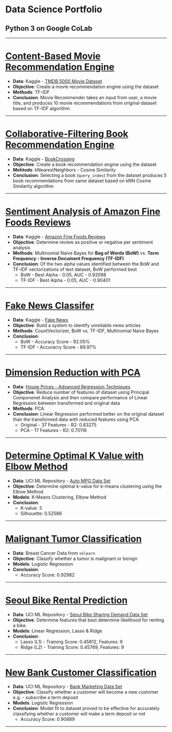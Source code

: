 # Data Science Portfolio
## Python 3 on Google CoLab

***

# [Content-Based Movie Recommendation Engine](https://github.com/lmkwytnicholas/nic.github.io/blob/master/contentBasedRecommendation.ipynb)
* **Data**: Kaggle - [TMDB 5000 Movie Dataset](https://www.kaggle.com/tmdb/tmdb-movie-metadata)
* **Objective**: Create a movie recommendation engine using the dataset
* **Methods**: TF-IDF
* **Conclusion**: Movie Recommender takes an input from user, a movie title, and produces 10 movie recommendations from original dataset based on TF-IDF algorithm

***

# [Collaborative-Filtering Book Recommendation Engine](https://github.com/lmkwytnicholas/nic.github.io/blob/master/collabFilteringNlpBookRecommender.ipynb)
* **Data**: Kaggle - [BookCrossing](https://www.kaggle.com/jirakst/bookcrossing)
* **Objective**: Create a book recommendation engine using the dataset
* **Mehtods**: kNearestNeighbors - Cosine Similarity
* **Conclusion**: Selecting a book (`query_index`) from the dataset produces 5 book recommendations from same dataset based on kNN Cosine Similarity algorithm

***

# [Sentiment Analysis of Amazon Fine Foods Reviews](https://github.com/lmkwytnicholas/nic.github.io/blob/master/amazonSentimentAnalysisBowTfidf.ipynb)
* **Data**: Kaggle - [Amazon Fine Foods Reviews](https://www.kaggle.com/snap/amazon-fine-food-reviews)
* **Objective**: Determine review as positive or negative per sentiment analysis
* **Methods**: Multinomial Naive Bayes for **Bag of Words (BoW)** vs. **Term Frequency - Inverse Document Frequency (TF-IDF)**
* **Conclusion**: Of the two alpha values identified between the BoW and TF-IDF vectorizations of text dataset, BoW performed best
	* BoW - Best Alpha - 0.05, AUC - 0.92098 
	* TF-IDF - Best Alpha - 0.05, AUC - 0.90401

***

# [Fake News Classifer](https://github.com/lmkwytnicholas/nic.github.io/blob/master/fakeNewsBowTfidf.ipynb)
* **Data**: Kaggle - [Fake News](https://www.kaggle.com/c/fake-news/overview)
* **Objective**: Build a system to identify unreliable news articles
* **Methods**: CountVectorizer, BoW vs. TF-IDF, Multinomial Naive Bayes
* **Conclusion**:
	* BoW - Accuracy Score - 92.05%
	* TF-IDF - Accuracry Score - 89.97%

***

# [Dimension Reduction with PCA](https://github.com/lmkwytnicholas/nic.github.io/blob/master/housingDataPCA.ipynb)
* **Data**: [House Prices - Advanced Regression Techniques
](https://www.kaggle.com/c/house-prices-advanced-regression-techniques/data)
* **Objective**: Reduce number of features of dataset using Principal Componenet Analysis and then compare performance of Linear Regression between transformed and original data
* **Methods**: PCA
* **Conclusion**: Linear Regression performed better on the original dataset than the transformed data with reduced features using PCA
	* Original - 37 Features - R2: 0.83275
	* PCA - 17 Features - R2: 0.70116

***

# [Determine Optimal K Value with Elbow Method](https://github.com/lmkwytnicholas/nic.github.io/blob/master/autoMpgKmeans.ipynb)
* **Data**: UCI ML Repository - [Auto MPG Data Set](http://archive.ics.uci.edu/ml/datasets/Auto+MPG)
* **Objective**: Determine optimal k-value for k-means clustering using the Elbow Method
* **Models**: K-Means Clustering, Elbow Method
* **Conclusion**: 
	* K-value: 3
	* Silhouette: 0.52586

***

# [Malignant Tumor Classification](https://github.com/lmkwytnicholas/nal.github.io/blob/master/tumorClassificationLogReg.ipynb)
* **Data**: Breast Cancer Data from `sklearn`
* **Objective**: Classify whether a tumor is malignant or benign
* **Models**: Logistic Regression
* **Conclusion**: 
	* Accuracy Score: 0.92982

***

# [Seoul Bike Rental Prediction](https://github.com/lmkwytnicholas/nicholas-lee.github.io/blob/d0d0b9f4aa8f8963ceffdb97a85e67f65b6e6449/Seoul_Bike_Rental_Prediction.ipynb)
* **Data**: UCI ML Repository - [Seoul Bike Sharing Demand Data Set](https://archive.ics.uci.edu/ml/datasets/Seoul+Bike+Sharing+Demand)
* **Objective**: Determine features that best determine likelihood for renting a bike.
* **Models**: Linear Regression, Lasso & Ridge 
* **Conclusion**: 
	* Lasso (L1) - Training Score: 0.45812, Features: 9
	* Ridge (L2) - Training Score: 0.45769, Features: 9

***

# [New Bank Customer Classification](https://github.com/lmkwytnicholas/nicholas-lee.github.io/blob/master/New_Bank_Customer_Classification.ipynb)
* **Data**: UCI ML Repository - [Bank Marketing Data Set](https://archive.ics.uci.edu/ml/datasets/Bank+Marketing)
* **Objective**: Classify whether a customer will become a new customer e.g. - subscribe a term deposit
* **Models**: Logistic Regression
* **Conclusion**: Model fit to dataset proved to be effective for accurately classifying whether a customer will make a term deposit or not
	* Accuracy Score: 0.90689

***



